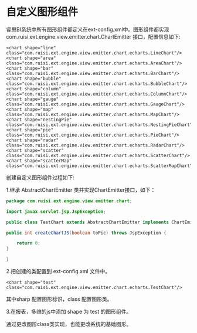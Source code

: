 # 自定义图形组件

睿思BI系统中所有图形组件都定义在ext-config.xml中。图形组件都实现 com.ruisi.ext.engine.view.emitter.chart.ChartEmitter 接口，配置信息如下:

```
<chart shape="line" class="com.ruisi.ext.engine.view.emitter.chart.echarts.LineChart"/>
<chart shape="area" class="com.ruisi.ext.engine.view.emitter.chart.echarts.AreaChart"/>
<chart shape="bar" class="com.ruisi.ext.engine.view.emitter.chart.echarts.BarChart"/>
<chart shape="bubble" class="com.ruisi.ext.engine.view.emitter.chart.echarts.BubbleChart"/>
<chart shape="column" class="com.ruisi.ext.engine.view.emitter.chart.echarts.ColumnChart"/>
<chart shape="gauge" class="com.ruisi.ext.engine.view.emitter.chart.echarts.GaugeChart"/>
<chart shape="map" class="com.ruisi.ext.engine.view.emitter.chart.echarts.MapChart"/>
<chart shape="nestingPie" class="com.ruisi.ext.engine.view.emitter.chart.echarts.NestingPieChart"/>
<chart shape="pie" class="com.ruisi.ext.engine.view.emitter.chart.echarts.PieChart"/>
<chart shape="radar" class="com.ruisi.ext.engine.view.emitter.chart.echarts.RadarChart"/>
<chart shape="scatter" class="com.ruisi.ext.engine.view.emitter.chart.echarts.ScatterChart"/>
<chart shape="scatterMap" class="com.ruisi.ext.engine.view.emitter.chart.echarts.ScatterMapChart"/>
```

创建自定义图形组件过程如下:

1.继承 AbstractChartEmitter 类并实现ChartEmitter接口，如下：

```java
package com.ruisi.ext.engine.view.emitter.chart;

import javax.servlet.jsp.JspException;

public class TestChart extends AbstractChartEmitter implements ChartEmitter  {

public int createChartJS(boolean toPic) throws JspException {

    return 0;
}

}
```

2.把创建的类配置到 ext-config.xml 文件中。

```
<chart shape="test" class="com.ruisi.ext.engine.view.emitter.chart.echarts.TestChart"/>
```

其中sharp 配置图形标识，class 配置图形类。

3.在报表，多维的js中添加 shape 为 test 的图形组件。

通过更改图形class类实现，也能更改系统的基础图形。

